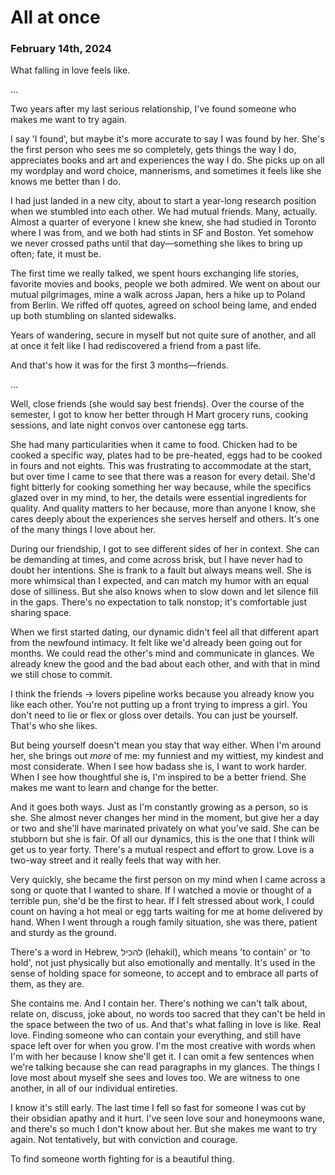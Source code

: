 # All at once
### February 14th, 2024

What falling in love feels like.

...

Two years after my last serious relationship, I've found someone who makes me want to try again.

I say 'I found', but maybe it's more accurate to say I was found by her. She's the first person who sees me so completely, gets things the way I do, appreciates books and art and experiences the way I do. She picks up on all my wordplay and word choice, mannerisms, and sometimes it feels like she knows me better than I do.

I had just landed in a new city, about to start a year-long research position when we stumbled into each other. We had mutual friends. Many, actually. Almost a quarter of everyone I knew she knew, she had studied in Toronto where I was from, and we both had stints in SF and Boston. Yet somehow we never crossed paths until that day—something she likes to bring up often; fate, it must be.

The first time we really talked, we spent hours exchanging life stories, favorite movies and books, people we both admired. We went on about our mutual pilgrimages, mine a walk across Japan, hers a hike up to Poland from Berlin. We riffed off quotes, agreed on school being lame, and ended up both stumbling on slanted sidewalks.

Years of wandering, secure in myself but not quite sure of another, and all at once it felt like I had rediscovered a friend from a past life.

And that's how it was for the first 3 months—friends.

...

Well, close friends (she would say best friends). Over the course of the semester, I got to know her better through H Mart grocery runs, cooking sessions, and late night convos over cantonese egg tarts.

She had many particularities when it came to food. Chicken had to be cooked a specific way, plates had to be pre-heated, eggs had to be cooked in fours and not eights. This was frustrating to accommodate at the start, but over time I came to see that there was a reason for every detail. She'd fight bitterly for cooking something her way because, while the specifics glazed over in my mind, to her, the details were essential ingredients for quality. And quality matters to her because, more than anyone I know, she cares deeply about the experiences she serves herself and others. It's one of the many things I love about her.

During our friendship, I got to see different sides of her in context. She can be demanding at times, and come across brisk, but I have never had to doubt her intentions. She is frank to a fault but always means well. She is more whimsical than I expected, and can match my humor with an equal dose of silliness. But she also knows when to slow down and let silence fill in the gaps. There's no expectation to talk nonstop; it's comfortable just sharing space.

When we first started dating, our dynamic didn't feel all that different apart from the newfound intimacy. It felt like we'd already been going out for months. We could read the other's mind and communicate in glances. We already knew the good and the bad about each other, and with that in mind we still chose to commit. 

I think the friends -> lovers pipeline works because you already know you like each other. You're not putting up a front trying to impress a girl. You don't need to lie or flex or gloss over details. You can just be yourself. That's who she likes.

But being yourself doesn't mean you stay that way either. When I'm around her, she brings out *more* of me: my funniest and my wittiest, my kindest and most considerate. When I see how badass she is, I want to work harder. When I see how thoughtful she is, I'm inspired to be a better friend. She makes me want to learn and change for the better.

And it goes both ways. Just as I'm constantly growing as a person, so is she. She almost never changes her mind in the moment, but give her a day or two and she'll have marinated privately on what you've said. She can be stubborn but she is fair. Of all our dynamics, this is the one that I think will get us to year forty. There's a mutual respect and effort to grow. Love is a two-way street and it really feels that way with her. 

Very quickly, she became the first person on my mind when I came across a song or quote that I wanted to share. If I watched a movie or thought of a terrible pun, she'd be the first to hear. If I felt stressed about work, I could count on having a hot meal or egg tarts waiting for me at home delivered by hand. When I went through a rough family situation, she was there, patient and sturdy as the ground.

There's a word in Hebrew, להכיל (lehakil), which means 'to contain' or 'to hold', not just physically but also emotionally and mentally. It's used in the sense of holding space for someone, to accept and to embrace all parts of them, as they are.

She contains me. And I contain her. There's nothing we can't talk about, relate on, discuss, joke about, no words too sacred that they can't be held in the space between the two of us. And that's what falling in love is like. Real love. Finding someone who can contain your everything, and still have space left over for when you grow. I'm the most creative with words when I'm with her because I know she'll get it. I can omit a few sentences when we're talking because she can read paragraphs in my glances. The things I love most about myself she sees and loves too. We are witness to one another, in all of our individual entireties.

I know it's still early. The last time I fell so fast for someone I was cut by their obsidian apathy and it hurt. I've seen love sour and honeymoons wane, and there's so much I don't know about her. But she makes me want to try again. Not tentatively, but with conviction and courage.

To find someone worth fighting for is a beautiful thing.